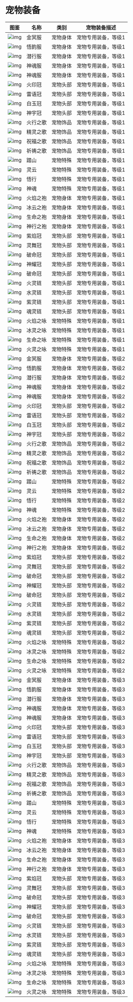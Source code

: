# 宠物装备

| **图鉴**                                                     | **名称** | **类别** | **宠物装备描述**    |
| ------------------------------------------------------------ | -------- | -------- | ------------------- |
| ![img](http://ossweb-img.qq.com/upload/ffo/a20080725shelf/25415.JPG) | 金冥服   | 宠物身体 | 宠物专用装备，等级1 |
| ![img](http://ossweb-img.qq.com/upload/ffo/a20080725shelf/25416.JPG) | 悟韵服   | 宠物身体 | 宠物专用装备，等级1 |
| ![img](http://ossweb-img.qq.com/upload/ffo/a20080725shelf/25417.JPG) | 潜行服   | 宠物身体 | 宠物专用装备，等级1 |
| ![img](http://ossweb-img.qq.com/upload/ffo/a20080725shelf/25418.JPG) | 神魂服   | 宠物身体 | 宠物专用装备，等级1 |
| ![img](http://ossweb-img.qq.com/upload/ffo/a20080725shelf/25418.JPG) | 神魂服   | 宠物身体 | 宠物专用装备，等级1 |
| ![img](http://ossweb-img.qq.com/upload/ffo/a20080725shelf/25419.JPG) | 火印冠   | 宠物头部 | 宠物专用装备，等级1 |
| ![img](http://ossweb-img.qq.com/upload/ffo/a20080725shelf/25420.JPG) | 雷语冠   | 宠物头部 | 宠物专用装备，等级1 |
| ![img](http://ossweb-img.qq.com/upload/ffo/a20080725shelf/25421.JPG) | 白玉冠   | 宠物头部 | 宠物专用装备，等级1 |
| ![img](http://ossweb-img.qq.com/upload/ffo/a20080725shelf/25422.JPG) | 神宇冠   | 宠物头部 | 宠物专用装备，等级1 |
| ![img](http://ossweb-img.qq.com/upload/ffo/a20080725shelf/25423.JPG) | 火行之歌 | 宠物饰品 | 宠物专用装备，等级1 |
| ![img](http://ossweb-img.qq.com/upload/ffo/a20080725shelf/25424.JPG) | 精灵之歌 | 宠物饰品 | 宠物专用装备，等级1 |
| ![img](http://ossweb-img.qq.com/upload/ffo/a20080725shelf/25425.JPG) | 祝福之歌 | 宠物饰品 | 宠物专用装备，等级1 |
| ![img](http://ossweb-img.qq.com/upload/ffo/a20080725shelf/25426.JPG) | 祈祷之歌 | 宠物饰品 | 宠物专用装备，等级1 |
| ![img](http://ossweb-img.qq.com/upload/ffo/a20080725shelf/25427.JPG) | 踏山     | 宠物特殊 | 宠物专用装备，等级1 |
| ![img](http://ossweb-img.qq.com/upload/ffo/a20080725shelf/25428.JPG) | 灵云     | 宠物特殊 | 宠物专用装备，等级1 |
| ![img](http://ossweb-img.qq.com/upload/ffo/a20080725shelf/25429.JPG) | 悟行     | 宠物特殊 | 宠物专用装备，等级1 |
| ![img](http://ossweb-img.qq.com/upload/ffo/a20080725shelf/25430.JPG) | 神魂     | 宠物特殊 | 宠物专用装备，等级1 |
| ![img](http://ossweb-img.qq.com/upload/ffo/a20080725shelf/25431.JPG) | 火焰之袍 | 宠物身体 | 宠物专用装备，等级1 |
| ![img](http://ossweb-img.qq.com/upload/ffo/a20080725shelf/25432.JPG) | 冰云之袍 | 宠物身体 | 宠物专用装备，等级1 |
| ![img](http://ossweb-img.qq.com/upload/ffo/a20080725shelf/25433.JPG) | 生命之袍 | 宠物身体 | 宠物专用装备，等级1 |
| ![img](http://ossweb-img.qq.com/upload/ffo/a20080725shelf/25434.JPG) | 神行之袍 | 宠物身体 | 宠物专用装备，等级1 |
| ![img](http://ossweb-img.qq.com/upload/ffo/a20080725shelf/39097.JPG) | 紫焰冠   | 宠物头部 | 宠物专用装备，等级1 |
| ![img](http://ossweb-img.qq.com/upload/ffo/a20080725shelf/39098.JPG) | 灵舞冠   | 宠物头部 | 宠物专用装备，等级1 |
| ![img](http://ossweb-img.qq.com/upload/ffo/a20080725shelf/25437.JPG) | 破命冠   | 宠物头部 | 宠物专用装备，等级1 |
| ![img](http://ossweb-img.qq.com/upload/ffo/a20080725shelf/25437.JPG) | 神耀冠   | 宠物头部 | 宠物专用装备，等级1 |
| ![img](http://ossweb-img.qq.com/upload/ffo/a20080725shelf/25438.JPG) | 破命冠   | 宠物头部 | 宠物专用装备，等级1 |
| ![img](http://ossweb-img.qq.com/upload/ffo/a20080725shelf/25439.JPG) | 火灵链   | 宠物头部 | 宠物专用装备，等级1 |
| ![img](http://ossweb-img.qq.com/upload/ffo/a20080725shelf/25440.JPG) | 水灵链   | 宠物头部 | 宠物专用装备，等级1 |
| ![img](http://ossweb-img.qq.com/upload/ffo/a20080725shelf/25441.JPG) | 紫灵链   | 宠物头部 | 宠物专用装备，等级1 |
| ![img](http://ossweb-img.qq.com/upload/ffo/a20080725shelf/25442.JPG) | 魂灵链   | 宠物头部 | 宠物专用装备，等级1 |
| ![img](http://ossweb-img.qq.com/upload/ffo/a20080725shelf/25443.JPG) | 火焰之咏 | 宠物特殊 | 宠物专用装备，等级1 |
| ![img](http://ossweb-img.qq.com/upload/ffo/a20080725shelf/25444.JPG) | 冰灵之咏 | 宠物特殊 | 宠物专用装备，等级1 |
| ![img](http://ossweb-img.qq.com/upload/ffo/a20080725shelf/25445.JPG) | 生命之咏 | 宠物特殊 | 宠物专用装备，等级1 |
| ![img](http://ossweb-img.qq.com/upload/ffo/a20080725shelf/39099.JPG) | 火灵之咏 | 宠物特殊 | 宠物专用装备，等级1 |
| ![img](http://ossweb-img.qq.com/upload/ffo/a20080725shelf/25415.JPG) | 金冥服   | 宠物身体 | 宠物专用装备，等级2 |
| ![img](http://ossweb-img.qq.com/upload/ffo/a20080725shelf/25416.JPG) | 悟韵服   | 宠物身体 | 宠物专用装备，等级2 |
| ![img](http://ossweb-img.qq.com/upload/ffo/a20080725shelf/25417.JPG) | 潜行服   | 宠物身体 | 宠物专用装备，等级2 |
| ![img](http://ossweb-img.qq.com/upload/ffo/a20080725shelf/25418.JPG) | 神魂服   | 宠物身体 | 宠物专用装备，等级2 |
| ![img](http://ossweb-img.qq.com/upload/ffo/a20080725shelf/25418.JPG) | 神魂服   | 宠物身体 | 宠物专用装备，等级2 |
| ![img](http://ossweb-img.qq.com/upload/ffo/a20080725shelf/25419.JPG) | 火印冠   | 宠物头部 | 宠物专用装备，等级2 |
| ![img](http://ossweb-img.qq.com/upload/ffo/a20080725shelf/25420.JPG) | 雷语冠   | 宠物头部 | 宠物专用装备，等级2 |
| ![img](http://ossweb-img.qq.com/upload/ffo/a20080725shelf/25421.JPG) | 白玉冠   | 宠物头部 | 宠物专用装备，等级2 |
| ![img](http://ossweb-img.qq.com/upload/ffo/a20080725shelf/25422.JPG) | 神宇冠   | 宠物头部 | 宠物专用装备，等级2 |
| ![img](http://ossweb-img.qq.com/upload/ffo/a20080725shelf/25423.JPG) | 火行之歌 | 宠物饰品 | 宠物专用装备，等级2 |
| ![img](http://ossweb-img.qq.com/upload/ffo/a20080725shelf/25424.JPG) | 精灵之歌 | 宠物饰品 | 宠物专用装备，等级2 |
| ![img](http://ossweb-img.qq.com/upload/ffo/a20080725shelf/25425.JPG) | 祝福之歌 | 宠物饰品 | 宠物专用装备，等级2 |
| ![img](http://ossweb-img.qq.com/upload/ffo/a20080725shelf/25426.JPG) | 祈祷之歌 | 宠物饰品 | 宠物专用装备，等级2 |
| ![img](http://ossweb-img.qq.com/upload/ffo/a20080725shelf/25427.JPG) | 踏山     | 宠物特殊 | 宠物专用装备，等级2 |
| ![img](http://ossweb-img.qq.com/upload/ffo/a20080725shelf/25428.JPG) | 灵云     | 宠物特殊 | 宠物专用装备，等级2 |
| ![img](http://ossweb-img.qq.com/upload/ffo/a20080725shelf/25429.JPG) | 悟行     | 宠物特殊 | 宠物专用装备，等级2 |
| ![img](http://ossweb-img.qq.com/upload/ffo/a20080725shelf/25430.JPG) | 神魂     | 宠物特殊 | 宠物专用装备，等级2 |
| ![img](http://ossweb-img.qq.com/upload/ffo/a20080725shelf/25431.JPG) | 火焰之袍 | 宠物身体 | 宠物专用装备，等级2 |
| ![img](http://ossweb-img.qq.com/upload/ffo/a20080725shelf/25432.JPG) | 冰云之袍 | 宠物身体 | 宠物专用装备，等级2 |
| ![img](http://ossweb-img.qq.com/upload/ffo/a20080725shelf/25433.JPG) | 生命之袍 | 宠物身体 | 宠物专用装备，等级2 |
| ![img](http://ossweb-img.qq.com/upload/ffo/a20080725shelf/25434.JPG) | 神行之袍 | 宠物身体 | 宠物专用装备，等级2 |
| ![img](http://ossweb-img.qq.com/upload/ffo/a20080725shelf/39097.JPG) | 紫焰冠   | 宠物头部 | 宠物专用装备，等级2 |
| ![img](http://ossweb-img.qq.com/upload/ffo/a20080725shelf/39098.JPG) | 灵舞冠   | 宠物头部 | 宠物专用装备，等级2 |
| ![img](http://ossweb-img.qq.com/upload/ffo/a20080725shelf/25437.JPG) | 破命冠   | 宠物头部 | 宠物专用装备，等级2 |
| ![img](http://ossweb-img.qq.com/upload/ffo/a20080725shelf/25437.JPG) | 神耀冠   | 宠物头部 | 宠物专用装备，等级2 |
| ![img](http://ossweb-img.qq.com/upload/ffo/a20080725shelf/25438.JPG) | 破命冠   | 宠物头部 | 宠物专用装备，等级2 |
| ![img](http://ossweb-img.qq.com/upload/ffo/a20080725shelf/25439.JPG) | 火灵链   | 宠物头部 | 宠物专用装备，等级2 |
| ![img](http://ossweb-img.qq.com/upload/ffo/a20080725shelf/25440.JPG) | 水灵链   | 宠物头部 | 宠物专用装备，等级2 |
| ![img](http://ossweb-img.qq.com/upload/ffo/a20080725shelf/25441.JPG) | 紫灵链   | 宠物头部 | 宠物专用装备，等级2 |
| ![img](http://ossweb-img.qq.com/upload/ffo/a20080725shelf/25442.JPG) | 魂灵链   | 宠物头部 | 宠物专用装备，等级2 |
| ![img](http://ossweb-img.qq.com/upload/ffo/a20080725shelf/25443.JPG) | 火焰之咏 | 宠物特殊 | 宠物专用装备，等级2 |
| ![img](http://ossweb-img.qq.com/upload/ffo/a20080725shelf/25444.JPG) | 冰灵之咏 | 宠物特殊 | 宠物专用装备，等级2 |
| ![img](http://ossweb-img.qq.com/upload/ffo/a20080725shelf/25445.JPG) | 生命之咏 | 宠物特殊 | 宠物专用装备，等级2 |
| ![img](http://ossweb-img.qq.com/upload/ffo/a20080725shelf/39099.JPG) | 火灵之咏 | 宠物特殊 | 宠物专用装备，等级2 |
| ![img](http://ossweb-img.qq.com/upload/ffo/a20080725shelf/25415.JPG) | 金冥服   | 宠物身体 | 宠物专用装备，等级3 |
| ![img](http://ossweb-img.qq.com/upload/ffo/a20080725shelf/25416.JPG) | 悟韵服   | 宠物身体 | 宠物专用装备，等级3 |
| ![img](http://ossweb-img.qq.com/upload/ffo/a20080725shelf/25417.JPG) | 潜行服   | 宠物身体 | 宠物专用装备，等级3 |
| ![img](http://ossweb-img.qq.com/upload/ffo/a20080725shelf/25418.JPG) | 神魂服   | 宠物身体 | 宠物专用装备，等级3 |
| ![img](http://ossweb-img.qq.com/upload/ffo/a20080725shelf/25418.JPG) | 神魂服   | 宠物身体 | 宠物专用装备，等级3 |
| ![img](http://ossweb-img.qq.com/upload/ffo/a20080725shelf/25419.JPG) | 火印冠   | 宠物头部 | 宠物专用装备，等级3 |
| ![img](http://ossweb-img.qq.com/upload/ffo/a20080725shelf/25420.JPG) | 雷语冠   | 宠物头部 | 宠物专用装备，等级3 |
| ![img](http://ossweb-img.qq.com/upload/ffo/a20080725shelf/25421.JPG) | 白玉冠   | 宠物头部 | 宠物专用装备，等级3 |
| ![img](http://ossweb-img.qq.com/upload/ffo/a20080725shelf/25422.JPG) | 神宇冠   | 宠物头部 | 宠物专用装备，等级3 |
| ![img](http://ossweb-img.qq.com/upload/ffo/a20080725shelf/25423.JPG) | 火行之歌 | 宠物饰品 | 宠物专用装备，等级3 |
| ![img](http://ossweb-img.qq.com/upload/ffo/a20080725shelf/25424.JPG) | 精灵之歌 | 宠物饰品 | 宠物专用装备，等级3 |
| ![img](http://ossweb-img.qq.com/upload/ffo/a20080725shelf/25425.JPG) | 祝福之歌 | 宠物饰品 | 宠物专用装备，等级3 |
| ![img](http://ossweb-img.qq.com/upload/ffo/a20080725shelf/25426.JPG) | 祈祷之歌 | 宠物饰品 | 宠物专用装备，等级3 |
| ![img](http://ossweb-img.qq.com/upload/ffo/a20080725shelf/25427.JPG) | 踏山     | 宠物特殊 | 宠物专用装备，等级3 |
| ![img](http://ossweb-img.qq.com/upload/ffo/a20080725shelf/25428.JPG) | 灵云     | 宠物特殊 | 宠物专用装备，等级3 |
| ![img](http://ossweb-img.qq.com/upload/ffo/a20080725shelf/25429.JPG) | 悟行     | 宠物特殊 | 宠物专用装备，等级3 |
| ![img](http://ossweb-img.qq.com/upload/ffo/a20080725shelf/25430.JPG) | 神魂     | 宠物特殊 | 宠物专用装备，等级3 |
| ![img](http://ossweb-img.qq.com/upload/ffo/a20080725shelf/25431.JPG) | 火焰之袍 | 宠物身体 | 宠物专用装备，等级3 |
| ![img](http://ossweb-img.qq.com/upload/ffo/a20080725shelf/25432.JPG) | 冰云之袍 | 宠物身体 | 宠物专用装备，等级3 |
| ![img](http://ossweb-img.qq.com/upload/ffo/a20080725shelf/25433.JPG) | 生命之袍 | 宠物身体 | 宠物专用装备，等级3 |
| ![img](http://ossweb-img.qq.com/upload/ffo/a20080725shelf/25434.JPG) | 神行之袍 | 宠物身体 | 宠物专用装备，等级3 |
| ![img](http://ossweb-img.qq.com/upload/ffo/a20080725shelf/39097.JPG) | 紫焰冠   | 宠物头部 | 宠物专用装备，等级3 |
| ![img](http://ossweb-img.qq.com/upload/ffo/a20080725shelf/39098.JPG) | 灵舞冠   | 宠物头部 | 宠物专用装备，等级3 |
| ![img](http://ossweb-img.qq.com/upload/ffo/a20080725shelf/25437.JPG) | 破命冠   | 宠物头部 | 宠物专用装备，等级3 |
| ![img](http://ossweb-img.qq.com/upload/ffo/a20080725shelf/25437.JPG) | 神耀冠   | 宠物头部 | 宠物专用装备，等级3 |
| ![img](http://ossweb-img.qq.com/upload/ffo/a20080725shelf/25438.JPG) | 破命冠   | 宠物头部 | 宠物专用装备，等级3 |
| ![img](http://ossweb-img.qq.com/upload/ffo/a20080725shelf/25439.JPG) | 火灵链   | 宠物头部 | 宠物专用装备，等级3 |
| ![img](http://ossweb-img.qq.com/upload/ffo/a20080725shelf/25440.JPG) | 水灵链   | 宠物头部 | 宠物专用装备，等级3 |
| ![img](http://ossweb-img.qq.com/upload/ffo/a20080725shelf/25441.JPG) | 紫灵链   | 宠物头部 | 宠物专用装备，等级3 |
| ![img](http://ossweb-img.qq.com/upload/ffo/a20080725shelf/25442.JPG) | 魂灵链   | 宠物头部 | 宠物专用装备，等级3 |
| ![img](http://ossweb-img.qq.com/upload/ffo/a20080725shelf/25443.JPG) | 火焰之咏 | 宠物特殊 | 宠物专用装备，等级3 |
| ![img](http://ossweb-img.qq.com/upload/ffo/a20080725shelf/25444.JPG) | 冰灵之咏 | 宠物特殊 | 宠物专用装备，等级3 |
| ![img](http://ossweb-img.qq.com/upload/ffo/a20080725shelf/25445.JPG) | 生命之咏 | 宠物特殊 | 宠物专用装备，等级3 |
| ![img](http://ossweb-img.qq.com/upload/ffo/a20080725shelf/39099.JPG) | 火灵之咏 | 宠物特殊 | 宠物专用装备，等级3 |